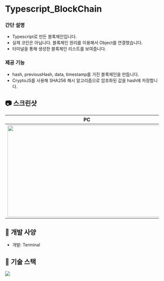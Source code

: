 # Typescript_BlockChain

### 간단 설명
- Typescript로 만든 블록체인입니다.
- 실제 코인은 아닙니다. 블록체인 원리를 이용해서 Object를 연결했습니다.
- 터미널을 통해 생성한 블록체인 리스트를 보여줍니다.

### 제공 기능
- hash, previousHash, data, timestamp를 가진 블록체인을 만듭니다.
- CryptoJS를 사용해 SHA256 해시 알고리즘으로 암호화된 값을 hash에 저장합니다.

## 📷 스크린샷

<p align="center">
  <table>
    <tr>
      <th>PC</th>
    </tr>
    <tr>
      <th>
        <img width="520" height="300" src = "https://user-images.githubusercontent.com/52736242/189032716-9a8b252a-faa9-4f27-9b6a-6847888fee2d.png">
      </th>
    </tr>    
  </table>
</p>


## 🔖 개발 사양
- 개발: Terminal

## 🎨 기술 스택
<img src="https://img.shields.io/badge/TypeScript-007ACC?style=for-the-badge&logo=typescript&logoColor=white"/>


